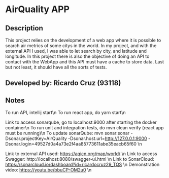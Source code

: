 # AirQuality APP

## Description

This project relies on the development of a web app where it is possible to search air metrics of some citys in the world. In my project, and with the external API I used, I was able to let search by city, and latitude and longitude.
In this project there is also the objective of doing an API to contact with the WebApp and this API must have a cache to store data. 
Last but not least, it should have all the sorts of tests.

## Developed by: Ricardo Cruz (93118)

## Notes

To run API, intellij start\n
To run react app, do yarn start\n

Link to access sonarqube, go to localhost:9000 after starting the docker container\n
To run unit and integration tests, do mvn clean verify (react app must be running)\n
To update sonarQube: mvn sonar:sonar   -Dsonar.projectKey=AirQuality   -Dsonar.host.url=http://127.0.0.1:9000   -Dsonar.login=49527d0a4a73e2f4aa85773611abe35eacb65f60 \n

Link to external API used: https://aqicn.org/map/world/ \n
Link to access Swagger: http://localhost:8080/swagger-ui.html \n
Link to SonarCloud: https://sonarcloud.io/dashboard?id=ricardocruz29_TQS \n
Demonstration video: https://youtu.be/bbuCP-OM2u0 \n

